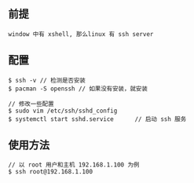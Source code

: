 ## 前提
```
window 中有 xshell, 那么linux 有 ssh server
```
## 配置
```
$ ssh -v // 检测是否安装
$ pacman -S openssh // 如果没有安装，就安装

// 修改一些配置
$ sudo vim /etc/ssh/sshd_config
$ systemctl start sshd.service      // 启动 ssh 服务
```

## 使用方法
```
// 以 root 用户和主机 192.168.1.100 为例
$ ssh root@192.168.1.100
```
